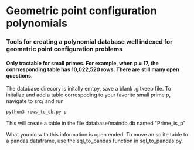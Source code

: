 # Geometric point configuration polynomials

### Tools for creating a polynomial database well indexed for geometric point configuration problems

#### Only tractable for small primes. For example, when p = 17, the conrresponding table has 10,022,520 rows. There are still many open questions.

The database direcory is initally emtpy, save a blank .gitkeep file.  To initalize and add a table correspoding to your favorite small prime p, navigate to src/ and run

```bash
python3 rows_to_db.py p
```

This will create a table in the file database/maindb.db named "Prime_is_p"

What you do with this information is open ended.  To move an sqlite table to a pandas dataframe, use the sql_to_pandas function in sql_to_pandas.py.
